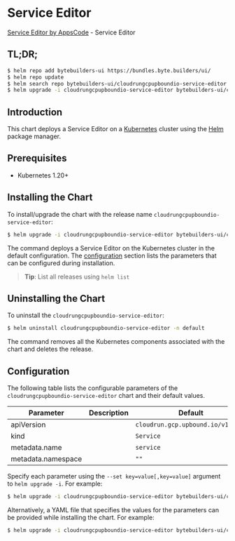 # Service Editor

[Service Editor by AppsCode](https://byte.builders) - Service Editor

## TL;DR;

```bash
$ helm repo add bytebuilders-ui https://bundles.byte.builders/ui/
$ helm repo update
$ helm search repo bytebuilders-ui/cloudrungcpupboundio-service-editor --version=v0.4.18
$ helm upgrade -i cloudrungcpupboundio-service-editor bytebuilders-ui/cloudrungcpupboundio-service-editor -n default --create-namespace --version=v0.4.18
```

## Introduction

This chart deploys a Service Editor on a [Kubernetes](http://kubernetes.io) cluster using the [Helm](https://helm.sh) package manager.

## Prerequisites

- Kubernetes 1.20+

## Installing the Chart

To install/upgrade the chart with the release name `cloudrungcpupboundio-service-editor`:

```bash
$ helm upgrade -i cloudrungcpupboundio-service-editor bytebuilders-ui/cloudrungcpupboundio-service-editor -n default --create-namespace --version=v0.4.18
```

The command deploys a Service Editor on the Kubernetes cluster in the default configuration. The [configuration](#configuration) section lists the parameters that can be configured during installation.

> **Tip**: List all releases using `helm list`

## Uninstalling the Chart

To uninstall the `cloudrungcpupboundio-service-editor`:

```bash
$ helm uninstall cloudrungcpupboundio-service-editor -n default
```

The command removes all the Kubernetes components associated with the chart and deletes the release.

## Configuration

The following table lists the configurable parameters of the `cloudrungcpupboundio-service-editor` chart and their default values.

|     Parameter      | Description |                   Default                    |
|--------------------|-------------|----------------------------------------------|
| apiVersion         |             | <code>cloudrun.gcp.upbound.io/v1beta1</code> |
| kind               |             | <code>Service</code>                         |
| metadata.name      |             | <code>service</code>                         |
| metadata.namespace |             | <code>""</code>                              |


Specify each parameter using the `--set key=value[,key=value]` argument to `helm upgrade -i`. For example:

```bash
$ helm upgrade -i cloudrungcpupboundio-service-editor bytebuilders-ui/cloudrungcpupboundio-service-editor -n default --create-namespace --version=v0.4.18 --set apiVersion=cloudrun.gcp.upbound.io/v1beta1
```

Alternatively, a YAML file that specifies the values for the parameters can be provided while
installing the chart. For example:

```bash
$ helm upgrade -i cloudrungcpupboundio-service-editor bytebuilders-ui/cloudrungcpupboundio-service-editor -n default --create-namespace --version=v0.4.18 --values values.yaml
```
